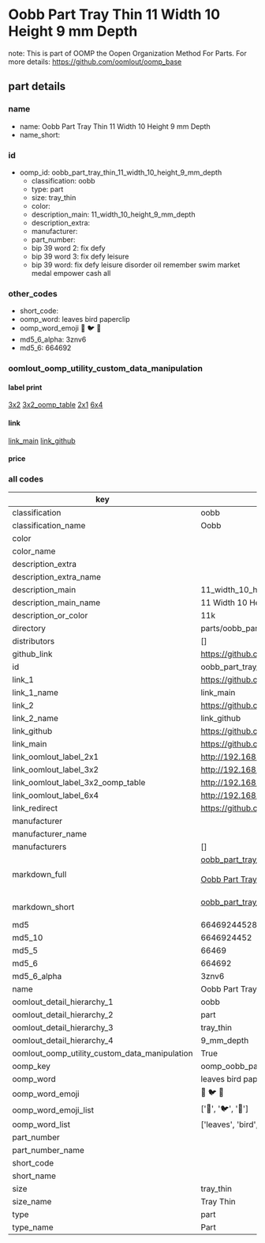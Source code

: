 # Oobb Part Tray Thin 11 Width 10 Height 9 mm Depth  

note: This is part of OOMP the Oopen Organization Method For Parts. For more details: https://github.com/oomlout/oomp_base

##  part details
  







### name
* name: Oobb Part Tray Thin 11 Width 10 Height 9 mm Depth
* name_short: 
### id
* oomp_id: oobb_part_tray_thin_11_width_10_height_9_mm_depth
  * classification: oobb
  * type: part
  * size: tray_thin
  * color: 
  * description_main: 11_width_10_height_9_mm_depth
  * description_extra: 
  * manufacturer: 
  * part_number: 
  * bip 39 word 2: fix defy
  * bip 39 word 3: fix defy leisure
  * bip 39 word: fix defy leisure disorder oil remember swim market medal empower cash all

### other_codes
* short_code: 
* oomp_word: leaves bird paperclip
* oomp_word_emoji :leaves: :bird: :paperclip:
* md5_6_alpha: 3znv6
* md5_6: 664692






### oomlout_oomp_utility_custom_data_manipulation
#### label print
[3x2](http://192.168.1.245:1112/?label=oomp%203znv6)
[3x2_oomp_table](http://192.168.1.108:1112/?label=oomp%203znv6)
[2x1](http://192.168.1.242:1112/?label=oomp%203znv6)
[6x4](http://192.168.1.55:1112/?label=oomp%203znv6)    

#### link

[link_main](https://github.com/oomlout/oomlout_oomp_version_1_messy/tree/main/parts/oobb_part_tray_thin_11_width_10_height_9_mm_depth) [link_github](https://github.com/oomlout/oomlout_oomp_version_1_messy/tree/main/parts/oobb_part_tray_thin_11_width_10_height_9_mm_depth)                             

#### price







### all codes 
| key | value |  
| --- | --- |  
| classification | oobb |  
| classification_name | Oobb |  
| color |  |  
| color_name |  |  
| description_extra |  |  
| description_extra_name |  |  
| description_main | 11_width_10_height_9_mm_depth |  
| description_main_name | 11 Width 10 Height 9 mm Depth |  
| description_or_color | 11k |  
| directory | parts/oobb_part_tray_thin_11_width_10_height_9_mm_depth |  
| distributors | [] |  
| github_link | https://github.com/oomlout/oomlout_oomp_part_src/tree/main/parts/oobb_part_tray_thin_11_width_10_height_9_mm_depth |  
| id | oobb_part_tray_thin_11_width_10_height_9_mm_depth |  
| link_1 | https://github.com/oomlout/oomlout_oomp_version_1_messy/tree/main/parts/oobb_part_tray_thin_11_width_10_height_9_mm_depth |  
| link_1_name | link_main |  
| link_2 | https://github.com/oomlout/oomlout_oomp_version_1_messy/tree/main/parts/oobb_part_tray_thin_11_width_10_height_9_mm_depth |  
| link_2_name | link_github |  
| link_github | https://github.com/oomlout/oomlout_oomp_version_1_messy/tree/main/parts/oobb_part_tray_thin_11_width_10_height_9_mm_depth |  
| link_main | https://github.com/oomlout/oomlout_oomp_version_1_messy/tree/main/parts/oobb_part_tray_thin_11_width_10_height_9_mm_depth |  
| link_oomlout_label_2x1 | http://192.168.1.242:1112/?label=oomp%203znv6 |  
| link_oomlout_label_3x2 | http://192.168.1.245:1112/?label=oomp%203znv6 |  
| link_oomlout_label_3x2_oomp_table | http://192.168.1.108:1112/?label=oomp%203znv6 |  
| link_oomlout_label_6x4 | http://192.168.1.55:1112/?label=oomp%203znv6 |  
| link_redirect | https://github.com/oomlout/oomlout_oomp_version_1_messy/tree/main/parts/oobb_part_tray_thin_11_width_10_height_9_mm_depth |  
| manufacturer |  |  
| manufacturer_name |  |  
| manufacturers | [] |  
| markdown_full | [oobb_part_tray_thin_11_width_10_height_9_mm_depth](none)<br>[](none)<br>[Oobb Part Tray Thin 11 Width 10 Height 9 Mm Depth](none)<br><br> |  
| markdown_short | [oobb_part_tray_thin_11_width_10_height_9_mm_depth](none)<br><br> |  
| md5 | 6646924452883b7ed6cce3f6ff4e6ac0 |  
| md5_10 | 6646924452 |  
| md5_5 | 66469 |  
| md5_6 | 664692 |  
| md5_6_alpha | 3znv6 |  
| name | Oobb Part Tray Thin 11 Width 10 Height 9 mm Depth |  
| oomlout_detail_hierarchy_1 | oobb |  
| oomlout_detail_hierarchy_2 | part |  
| oomlout_detail_hierarchy_3 | tray_thin |  
| oomlout_detail_hierarchy_4 | 9_mm_depth |  
| oomlout_oomp_utility_custom_data_manipulation | True |  
| oomp_key | oomp_oobb_part_tray_thin_11_width_10_height_9_mm_depth |  
| oomp_word | leaves bird paperclip |  
| oomp_word_emoji | :leaves: :bird: :paperclip: |  
| oomp_word_emoji_list | [':leaves:', ':bird:', ':paperclip:'] |  
| oomp_word_list | ['leaves', 'bird', 'paperclip'] |  
| part_number |  |  
| part_number_name |  |  
| short_code |  |  
| short_name |  |  
| size | tray_thin |  
| size_name | Tray Thin |  
| type | part |  
| type_name | Part |  
